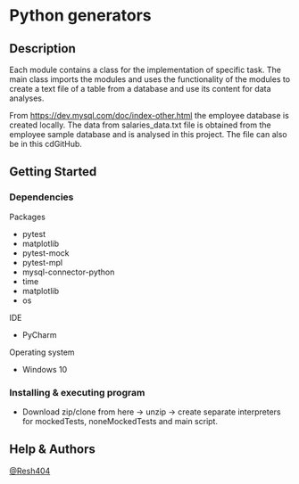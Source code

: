# Python generators
## Description

Each module contains a class for the implementation of specific task.
The main class imports the modules and uses the functionality of the modules to create a text file of a table from a database and use its content for data analyses.

From https://dev.mysql.com/doc/index-other.html the employee database is created locally. 
The data from salaries_data.txt file is obtained from the employee sample database and is analysed in this project. 
The file can also be in this cdGitHub. 

## Getting Started
### Dependencies

Packages
* pytest
* matplotlib
* pytest-mock
* pytest-mpl
* mysql-connector-python
* time
* matplotlib
* os

IDE
* PyCharm

Operating system
* Windows 10

### Installing & executing program

* Download zip/clone from here -> unzip -> create separate interpreters for mockedTests, noneMockedTests and main script.

## Help & Authors

[@Resh404](https://github.com/resh404)